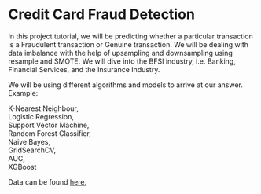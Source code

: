 # Credit Card Fraud Detection

In this project tutorial, we will be predicting whether a particular transaction is a Fraudulent transaction or Genuine transaction. We will be dealing with data imbalance with the help of upsampling and downsampling using resample and SMOTE. We will dive into the BFSI industry, i.e. Banking, Financial Services, and the Insurance Industry.

We will be using different algorithms and models to arrive at our answer. Example:

K-Nearest Neighbour,\
Logistic Regression,\
Support Vector Machine,\
Random Forest Classifier,\
Naive Bayes,\
GridSearchCV,\
AUC,\
XGBoost

Data can be found [here.](https://www.kaggle.com/mlg-ulb/creditcardfraud)
